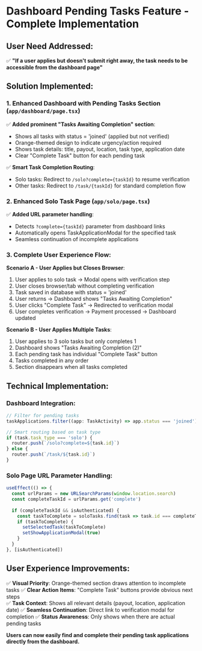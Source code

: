 # Dashboard Pending Tasks Feature - Complete Implementation

## User Need Addressed:
✅ **"If a user applies but doesn't submit right away, the task needs to be accessible from the dashboard page"**

## Solution Implemented:

### 1. Enhanced Dashboard with Pending Tasks Section (`app/dashboard/page.tsx`)
✅ **Added prominent "Tasks Awaiting Completion" section**:
- Shows all tasks with status = 'joined' (applied but not verified)
- Orange-themed design to indicate urgency/action required
- Shows task details: title, payout, location, task type, application date
- Clear "Complete Task" button for each pending task

✅ **Smart Task Completion Routing**:
- Solo tasks: Redirect to `/solo?complete={taskId}` to resume verification
- Other tasks: Redirect to `/task/{taskId}` for standard completion flow

### 2. Enhanced Solo Task Page (`app/solo/page.tsx`)
✅ **Added URL parameter handling**:
- Detects `?complete={taskId}` parameter from dashboard links
- Automatically opens TaskApplicationModal for the specified task
- Seamless continuation of incomplete applications

### 3. Complete User Experience Flow:

**Scenario A - User Applies but Closes Browser**:
1. User applies to solo task → Modal opens with verification step
2. User closes browser/tab without completing verification
3. Task saved in database with status = 'joined'
4. User returns → Dashboard shows "Tasks Awaiting Completion"
5. User clicks "Complete Task" → Redirected to verification modal
6. User completes verification → Payment processed → Dashboard updated

**Scenario B - User Applies Multiple Tasks**:
1. User applies to 3 solo tasks but only completes 1
2. Dashboard shows "Tasks Awaiting Completion (2)"
3. Each pending task has individual "Complete Task" button
4. Tasks completed in any order
5. Section disappears when all tasks completed

## Technical Implementation:

### Dashboard Integration:
```javascript
// Filter for pending tasks
taskApplications.filter((app: TaskActivity) => app.status === 'joined')

// Smart routing based on task type
if (task.task_type === 'solo') {
  router.push(`/solo?complete=${task.id}`)
} else {
  router.push(`/task/${task.id}`)
}
```

### Solo Page URL Parameter Handling:
```javascript
useEffect(() => {
  const urlParams = new URLSearchParams(window.location.search)
  const completeTaskId = urlParams.get('complete')
  
  if (completeTaskId && isAuthenticated) {
    const taskToComplete = soloTasks.find(task => task.id === completeTaskId)
    if (taskToComplete) {
      setSelectedTask(taskToComplete)
      setShowApplicationModal(true)
    }
  }
}, [isAuthenticated])
```

## User Experience Improvements:
✅ **Visual Priority**: Orange-themed section draws attention to incomplete tasks
✅ **Clear Action Items**: "Complete Task" buttons provide obvious next steps  
✅ **Task Context**: Shows all relevant details (payout, location, application date)
✅ **Seamless Continuation**: Direct link to verification modal for completion
✅ **Status Awareness**: Only shows when there are actual pending tasks

**Users can now easily find and complete their pending task applications directly from the dashboard.**